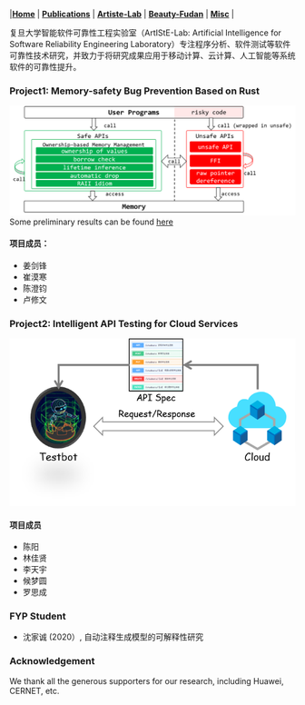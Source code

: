 
|[<b>Home</b>](https://hxuhack.github.io/) | [<b>Publications</b>](../publication/list) | [<b>Artiste-Lab</b>](../lab/page) | [<b>Beauty-Fudan</b>](../photo/page) | [<b>Misc</b>](../misc/list) |

复旦大学智能软件可靠性工程实验室（ArtIStE-Lab: Artificial Intelligence for Software Reliability Engineering Laboratory）专注程序分析、软件测试等软件可靠性技术研究，并致力于将研究成果应用于移动计算、云计算、人工智能等系统软件的可靠性提升。

### Project1: Memory-safety Bug Prevention Based on Rust

![avatar](rust.png)
Some preliminary results can be found [here](https://arxiv.org/abs/2003.03296)

#### 项目成员：
- 姜剑锋
- 崔漠寒 
- 陈澄钧
- 卢修文

### Project2: Intelligent API Testing for Cloud Services

![avatar](cloud.png)

#### 项目成员
- 陈阳
- 林佳贤
- 李天宇
- 候梦圆
- 罗思成

### FYP Student 
 - 沈家诚 (2020）, 自动注释生成模型的可解释性研究

### Acknowledgement

We thank all the generous supporters for our research, including Huawei, CERNET, etc.
